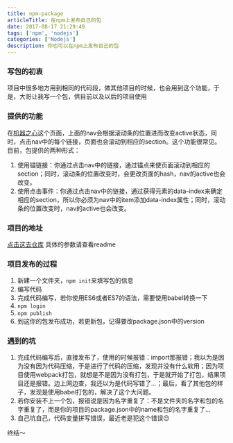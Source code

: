 ```yaml
---
title: npm-package
articleTitle: 在npm上发布自己的包
date: 2017-08-17 21:29:49
tags: ['npm', 'nodejs']
categories: ['Nodejs']
description: 你也可以在npm上发布自己的包
---
```


### 写包的初衷
项目中很多地方用到相同的代码段，做其他项目的时候，也会用到这个功能，于是，大哥让我写一个包，供目前以及以后的项目使用

### 提供的功能
在[机器之心](https://gmis.jiqizhixin.com/)这个页面，上面的nav会根据滚动条的位置进而改变active状态，同时，点击nav中的每个链接，页面也会滚动到相应的section。这个功能很常见。
目前，包提供的两种形式：
1. 使用锚链接：你通过点击nav中的链接，通过锚点来使页面滚动到相应的section；同时，滚动条的位置改变时，会更改页面的hash，nav的active也会改变。
2. 使用点击事件：你通过点击nav中的链接，通过获得元素的data-index来确定相应的section，所以你必须为nav中的item添加data-index属性；同时，滚动条的位置改变时，nav的active也会改变。


### 项目的地址
[点击这去仓库](https://github.com/wukong1995/nav-slide)
具体的参数请查看readme

### 项目发布的过程
1. 新建一个文件夹，`npm init`来填写包的信息
2. 编写代码
3. 完成代码编写，若你使用ES6或者ES7的语法，需要使用babel转换一下
4. `npm login`
5. `npm publish`
6. 到这你的包发布成功，若更新包，记得要改package.json中的version

### 遇到的坑
1. 完成代码编写后，直接发布了，使用的时候报错：import那报错；我以为是因为没有因为代码压缩，于是进行了代码的压缩，发现并没有什么软用；因为项目使用webpack打包，就想是不是因为没有打包，于是就开始了打包，结果项目还是报错。边上网边查，我还以为是代码写错了...；最后，看了其他包的样子，发现是使用babel打包的，解决了这个大问题。
2. 若你安装不上一个包，报错说是因为名字重复了：不是文件夹的名字和包的名字重复了，而是你的项目的package.json中的name和包的名字重复了...
3. 自己坑自己，代码变量拼写错误，最近老是犯这个错误😔



终结～


